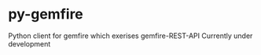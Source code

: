 py-gemfire
==========
Python client for gemfire which exerises gemfire-REST-API
Currently under development

